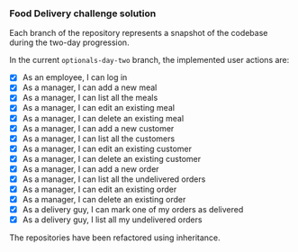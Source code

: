 ### Food Delivery challenge solution

Each branch of the repository represents a snapshot of the codebase during the two-day progression.

In the current `optionals-day-two` branch, the implemented user actions are:

- [X] As an employee, I can log in
- [X] As a manager, I can add a new meal
- [X] As a manager, I can list all the meals
- [X] As a manager, I can edit an existing meal
- [X] As a manager, I can delete an existing meal
- [X] As a manager, I can add a new customer
- [X] As a manager, I can list all the customers
- [X] As a manager, I can edit an existing customer
- [X] As a manager, I can delete an existing customer
- [X] As a manager, I can add a new order
- [X] As a manager, I can list all the undelivered orders
- [X] As a manager, I can edit an existing order
- [X] As a manager, I can delete an existing order
- [X] As a delivery guy, I can mark one of my orders as delivered
- [X] As a delivery guy, I list all my undelivered orders

The repositories have been refactored using inheritance.
